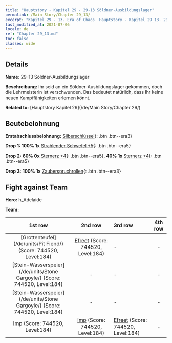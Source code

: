 ```yaml
---
title: "Hauptstory - Kapitel 29 - 29-13 Söldner-Ausbildungslager"
permalink: /Main Story/Chapter 29_13/
excerpt: "Kapitel 29 - 13. Era of Chaos  Hauptstory - Kapitel 29_13. 29-13 Söldner-Ausbildungslager"
last_modified_at: 2021-07-06
locale: de
ref: "Chapter 29_13.md"
toc: false
classes: wide
---
```


## Details

 **Name:** 29-13 Söldner-Ausbildungslager

 **Beschreibung:** Ihr seid an ein Söldner-Ausbildungslager gekommen, doch die Lehrmeisterin ist verschwunden. Das bedeutet natürlich, dass Ihr keine neuen Kampffähigkeiten erlernen könnt.

 **Related to:** [Hauptstory Kapitel 29](/de/Main Story/Chapter 29/)

## Beutebelohnung

 **Erstabschlussbelohnung:** [Silberschlüssel](/ItemsDE/con_693/){: .btn .btn--era3}

 **Drop 1:** **100% 1x** [Strahlender Schwefel +5](/ItemsDE/mat_99/){: .btn .btn--era5}

 **Drop 2:** **60% 0x** [Sternerz +4](/ItemsDE/mat_89/){: .btn .btn--era5}, **40% 1x** [Sternerz +4](/ItemsDE/mat_89/){: .btn .btn--era5}

 **Drop 3:** **100% 1x** [Zauberspruchrollen](/ItemsDE/con_694/){: .btn .btn--era3}


## Fight against Team
 **Hero:** h_Adelaide

 **Team:**


  | 1st row | 2nd row | 3rd row | 4th row |
  |:----:|:----:|:----|:----:|
  | [Grottenteufel](/de/units/Pit Fiend/) (Score: 744520, Level:184)  | [Efreet](/de/units/Efreeti/) (Score: 744520, Level:184)  | - | - |
  | [Stein-Wasserspeier](/de/units/Stone Gargoyle/) (Score: 744520, Level:184)  | - | - | - |
  | [Stein-Wasserspeier](/de/units/Stone Gargoyle/) (Score: 744520, Level:184)  | - | - | - |
  | [Imp](/de/units/Imp/) (Score: 744520, Level:184)  | [Imp](/de/units/Imp/) (Score: 744520, Level:184)  | [Efreet](/de/units/Efreeti/) (Score: 744520, Level:184)  | - |


